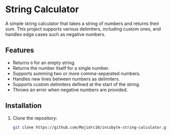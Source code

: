 # String Calculator

A simple string calculator that takes a string of numbers and returns their sum. This project supports various delimiters, including custom ones, and handles edge cases such as negative numbers.

## Features

- Returns `0` for an empty string.
- Returns the number itself for a single number.
- Supports summing two or more comma-separated numbers.
- Handles new lines between numbers as delimiters.
- Supports custom delimiters defined at the start of the string.
- Throws an error when negative numbers are provided.

## Installation

1. Clone the repository:
   ```bash
   git clone https://github.com/Majidrc16/incubyte-string-calculator.git

